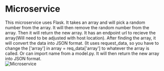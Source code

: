 # Microservice
This microservice uses Flask. It takes an array and will pick a random number from the array. It will then remove the random number from the array. Then it will return the new array. It has an endpoint url to recieve the array(Will need to be adjusted with host location). After finding the array, it will convert the data into JSON format. (It uses request_data, so you have to change the ['array'] in array = req_data['array'] to whatever the array is called. Or can import name from a model.py. It will then return the new array into JSON format.  
![Microservice](https://user-images.githubusercontent.com/67990368/199151245-c32b21b8-a10f-4bf6-b529-447f4f852abb.png)
